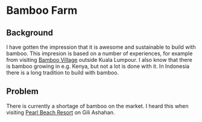 # Bamboo Farm

## Background

I have gotten the impression that it is awesome and sustainable to build with bamboo. This impresion is based on a number
of experiences, for example from visiting [Bamboo Village](http://bamboo-village.blogspot.co.id/) outside Kuala Lumpour.
I also know that there is bamboo growing in e.g. Kenya, but not a lot is done with it. In Indonesia there is a long
tradition to build with bamboo.

## Problem
There is currently a shortage of bamboo on the market. I heard this when visiting
[Pearl Beach Resort](http://pearlbeach-resort.com/) on Gili Ashahan.
